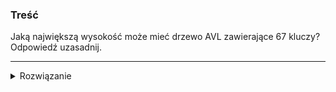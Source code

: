 ### Treść
Jaką największą wysokość może mieć drzewo AVL zawierające 67 kluczy? Odpowiedź uzasadnij.

------
<details><summary>Rozwiązanie</summary>

![](https://i.imgur.com/zg4VCce.png)

Dla pewności powinno się też dodać dowód d(h) = F(h+2), który był na wykładzie
<p>
    
